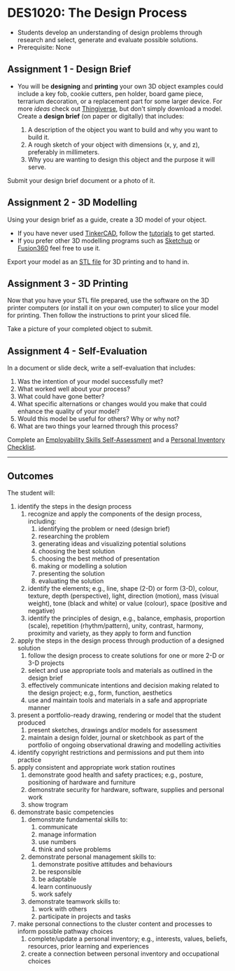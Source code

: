 # DES1020: The Design Process

* Students develop an understanding of design problems through research and select, generate and evaluate possible solutions.
* Prerequisite: None

## Assignment 1 - Design Brief

* You will be **designing** and **printing** your own 3D object examples could include a key fob, cookie cutters, pen holder, board game piece, terrarium decoration, or a replacement part for some larger device. For more *ideas* check out [Thingiverse](https://thingiverse.com), but don't simply download a model. Create a **design brief** (on paper or digitally) that includes:

  1. A description of the object you want to build and why you want to build it.
  1. A rough sketch of your object with dimensions (x, y, and z), preferably in millimeters.
  1. Why you are wanting to design this object and the purpose it will serve.

Submit your design brief document or a photo of it.

## Assignment 2 - 3D Modelling

Using your design brief as a guide, create a 3D model of your object.

* If you have never used [TinkerCAD](https://www.tinkercad.com), follow the [tutorials](https://www.tinkercad.com/3d-design) to get started.
* If you prefer other 3D modelling programs such as [Sketchup](https://www.sketchup.com/products/sketchup-for-web) or [Fusion360](https://www.autodesk.com/campaigns/education/fusion-360) feel free to use it.


Export your model as an [STL file](https://en.wikipedia.org/wiki/STL_(file_format)) for 3D printing and to hand in.

## Assignment 3 - 3D Printing

Now that you have your STL file prepared, use the software on the 3D printer computers (or install it on your own computer) to slice your model for printing. Then follow the instructions to print your sliced file.

Take a picture of your completed object to submit.

## Assignment 4 - Self-Evaluation

In a document or slide deck, write a self-evaluation that includes:
  1. Was the intention of your model successfully met?
  1. What worked well about your process?
  1. What could have gone better?
  1. What specific alternations or changes would you make that could enhance the quality of your model?
  1. Would this model be useful for others? Why or why not?
  1. What are two things your learned through this process?

Complete an [Employability Skills Self-Assessment](https://docs.google.com/forms/d/e/1FAIpQLSeg5oKGSpVoPOOobLzBy20qugNRzDVHIJ4GU4AR6stKZwMFeg/viewform?usp=pp_url&entry.1608836029=DES1012) and a [Personal Inventory Checklist](https://docs.google.com/forms/d/e/1FAIpQLSdOEdGul7Omr2ggimeQU-dwUKrWGPU9t52ocposyntKgm7Kjg/viewform?usp=pp_url&entry.1721107223=DES1020).

---

## Outcomes

The student will:

1. identify the steps in the design process
    1. recognize and apply the components of the design process, including:
        1. identifying the problem or need (design brief)
        2. researching the problem
        3. generating ideas and visualizing potential solutions
        4. choosing the best solution
        5. choosing the best method of presentation
        6. making or modelling a solution
        7. presenting the solution
        8. evaluating the solution
    2. identify the elements; e.g., line, shape (2-D) or form (3-D), colour, texture, depth (perspective), light, direction (motion), mass (visual weight), tone (black and white) or value (colour), space (positive and negative)
    3. identify the principles of design, e.g., balance, emphasis, proportion (scale), repetition (rhythm/pattern), unity, contrast, harmony, proximity and variety, as they apply to form and function
2. apply the steps in the design process through production of a designed solution
    1. follow the design process to create solutions for one or more 2-D or 3-D projects
    2. select and use appropriate tools and materials as outlined in the design brief
    3. effectively communicate intentions and decision making related to the design project; e.g., form, function, aesthetics
    4. use and maintain tools and materials in a safe and appropriate manner
3. present a portfolio-ready drawing, rendering or model that the student produced
    1. present sketches, drawings and/or models for assessment
    2. maintain a design folder, journal or sketchbook as part of the portfolio of ongoing observational drawing and modelling activities
4. identify copyright restrictions and permissions and put them into practice
5. apply consistent and appropriate work station routines
    1. demonstrate good health and safety practices; e.g., posture, positioning of hardware and furniture
    2. demonstrate security for hardware, software, supplies and personal work
    3. show trogram
6. demonstrate basic competencies
    1. demonstrate fundamental skills to:
        1. communicate
        2. manage information
        3. use numbers
        4. think and solve problems
    2. demonstrate personal management skills to:
        1. demonstrate positive attitudes and behaviours
        2. be responsible
        3. be adaptable
        4. learn continuously
        5. work safely
    3. demonstrate teamwork skills to:
        1. work with others
        2. participate in projects and tasks
7. make personal connections to the cluster content and processes to inform possible pathway choices
    1. complete/update a personal inventory; e.g., interests, values, beliefs, resources, prior learning and experiences
    2. create a connection between personal inventory and occupational choices
